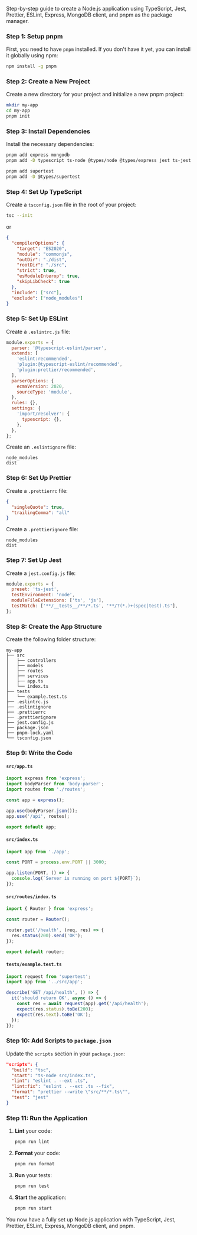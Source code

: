 Step-by-step guide to create a Node.js application using TypeScript, Jest, Prettier, ESLint, Express, MongoDB client, and pnpm as the package manager.

### Step 1: Setup pnpm

First, you need to have `pnpm` installed. If you don't have it yet, you can install it globally using npm:

```sh
npm install -g pnpm
```

### Step 2: Create a New Project

Create a new directory for your project and initialize a new pnpm project:

```sh
mkdir my-app
cd my-app
pnpm init
```

### Step 3: Install Dependencies

Install the necessary dependencies:

```sh
pnpm add express mongodb
pnpm add -D typescript ts-node @types/node @types/express jest ts-jest @types/jest prettier eslint eslint-config-prettier eslint-plugin-prettier eslint-plugin-node eslint-plugin-import

pnpm add supertest
pnpm add -D @types/supertest
```

### Step 4: Set Up TypeScript

Create a `tsconfig.json` file in the root of your project:

```bash
tsc --init
```

or

```json
{
  "compilerOptions": {
    "target": "ES2020",
    "module": "commonjs",
    "outDir": "./dist",
    "rootDir": "./src",
    "strict": true,
    "esModuleInterop": true,
    "skipLibCheck": true
  },
  "include": ["src"],
  "exclude": ["node_modules"]
}
```

### Step 5: Set Up ESLint

Create a `.eslintrc.js` file:

```javascript
module.exports = {
  parser: '@typescript-eslint/parser',
  extends: [
    'eslint:recommended',
    'plugin:@typescript-eslint/recommended',
    'plugin:prettier/recommended',
  ],
  parserOptions: {
    ecmaVersion: 2020,
    sourceType: 'module',
  },
  rules: {},
  settings: {
    'import/resolver': {
      typescript: {},
    },
  },
};
```

Create an `.eslintignore` file:

```plaintext
node_modules
dist
```

### Step 6: Set Up Prettier

Create a `.prettierrc` file:

```json
{
  "singleQuote": true,
  "trailingComma": "all"
}
```

Create a `.prettierignore` file:

```plaintext
node_modules
dist
```

### Step 7: Set Up Jest

Create a `jest.config.js` file:

```javascript
module.exports = {
  preset: 'ts-jest',
  testEnvironment: 'node',
  moduleFileExtensions: ['ts', 'js'],
  testMatch: ['**/__tests__/**/*.ts', '**/?(*.)+(spec|test).ts'],
};
```

### Step 8: Create the App Structure

Create the following folder structure:

```
my-app
├── src
│   ├── controllers
│   ├── models
│   ├── routes
│   ├── services
│   ├── app.ts
│   └── index.ts
├── tests
│   └── example.test.ts
├── .eslintrc.js
├── .eslintignore
├── .prettierrc
├── .prettierignore
├── jest.config.js
├── package.json
├── pnpm-lock.yaml
└── tsconfig.json
```

### Step 9: Write the Code

#### `src/app.ts`

```typescript
import express from 'express';
import bodyParser from 'body-parser';
import routes from './routes';

const app = express();

app.use(bodyParser.json());
app.use('/api', routes);

export default app;
```

#### `src/index.ts`

```typescript
import app from './app';

const PORT = process.env.PORT || 3000;

app.listen(PORT, () => {
  console.log(`Server is running on port ${PORT}`);
});
```

#### `src/routes/index.ts`

```typescript
import { Router } from 'express';

const router = Router();

router.get('/health', (req, res) => {
  res.status(200).send('OK');
});

export default router;
```

#### `tests/example.test.ts`

```typescript
import request from 'supertest';
import app from '../src/app';

describe('GET /api/health', () => {
  it('should return OK', async () => {
    const res = await request(app).get('/api/health');
    expect(res.status).toBe(200);
    expect(res.text).toBe('OK');
  });
});
```

### Step 10: Add Scripts to `package.json`

Update the `scripts` section in your `package.json`:

```json
"scripts": {
  "build": "tsc",
  "start": "ts-node src/index.ts",
  "lint": "eslint . --ext .ts",
  "lint:fix": "eslint . --ext .ts --fix",
  "format": "prettier --write \"src/**/*.ts\"",
  "test": "jest"
}
```

### Step 11: Run the Application

1. **Lint** your code:

   ```sh
   pnpm run lint
   ```

2. **Format** your code:

   ```sh
   pnpm run format
   ```

3. **Run** your tests:

   ```sh
   pnpm run test
   ```

4. **Start** the application:
   ```sh
   pnpm run start
   ```

You now have a fully set up Node.js application with TypeScript, Jest, Prettier, ESLint, Express, MongoDB client, and pnpm.
